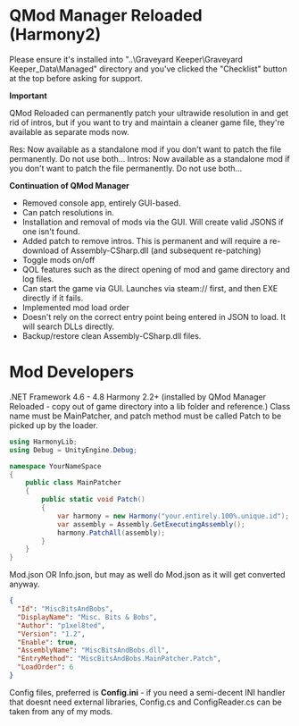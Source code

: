 # QMod Manager Reloaded (Harmony2)

Please ensure it's installed into "..\Graveyard Keeper\Graveyard Keeper_Data\Managed" directory and you've clicked the "Checklist" button at the top before asking for support.

**Important**

QMod Reloaded can permanently patch your ultrawide resolution in and get rid of intros, but if you want to try and maintain a cleaner game file, they're available as separate mods now.

Res: Now available as a standalone mod if you don't want to patch the file permanently. Do not use both...
Intros: Now available as a standalone mod if you don't want to patch the file permanently. Do not use both...

**Continuation of QMod Manager**

- Removed console app, entirely GUI-based.
- Can patch resolutions in.
- Installation and removal of mods via the GUI. Will create valid JSONS if one isn't found.
- Added patch to remove intros. This is permanent and will require a re-download of Assembly-CSharp.dll (and subsequent re-patching)
- Toggle mods on/off
- QOL features such as the direct opening of mod and game directory and log files.
- Can start the game via GUI. Launches via steam:// first, and then EXE directly if it fails.
- Implemented mod load order
- Doesn't rely on the correct entry point being entered in JSON to load. It will search DLLs directly.
- Backup/restore clean Assembly-CSharp.dll files.

# Mod Developers

.NET Framework 4.6 - 4.8
Harmony 2.2+ (installed by QMod Manager Reloaded - copy out of game directory into a lib folder and reference.)
Class name must be MainPatcher, and patch method must be called Patch to be picked up by the loader.

```c#
using HarmonyLib;
using Debug = UnityEngine.Debug;

namespace YourNameSpace
{
    public class MainPatcher
    {
        public static void Patch()
        {
            var harmony = new Harmony("your.entirely.100%.unique.id");
            var assembly = Assembly.GetExecutingAssembly();
            harmony.PatchAll(assembly);
        }
    }
}
```
Mod.json OR Info.json, but may as well do Mod.json as it will get converted anyway.

```json
{
  "Id": "MiscBitsAndBobs",
  "DisplayName": "Misc. Bits & Bobs",
  "Author": "p1xel8ted",
  "Version": "1.2",
  "Enable": true,
  "AssemblyName": "MiscBitsAndBobs.dll",
  "EntryMethod": "MiscBitsAndBobs.MainPatcher.Patch",
  "LoadOrder": 6
}
```
Config files, preferred is **Config.ini** - if you need a semi-decent INI handler that doesnt need external libraries, Config.cs and ConfigReader.cs can be taken from any of my mods.
